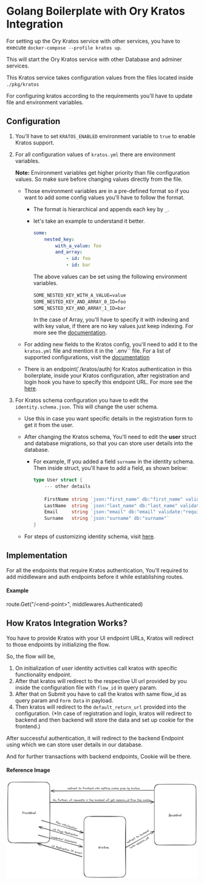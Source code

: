 # Golang Boilerplate with Ory Kratos Integration

For setting up the Ory Kratos service with other services, you have to execute ```docker-compose --profile kratos up```.

This will start the Ory Kratos service with other Database and adminer services.

This Kratos service takes configuration values from the files located inside ```./pkg/kratos```

For configuring kratos according to the requirements you'll have to update file and environment variables.

## Configuration
1. You'll have to set ```KRATOS_ENABLED``` environment variable to `true` to enable Kratos support.
2. For all configuration values of ```kratos.yml``` there are environment variables.
    
    **Note:** Environment variables get higher priority than file configuration values. So make sure before changing values directly from the file.

    - Those environment variables are in a pre-defined format so if you want to add some config values you'll have to follow the format.
        
        - The format is hierarchical and appends each key by `_`.
        - let's take an example to understand it better.
            ```yaml
            some:
                nested_key:
                    with_a_value: foo
                    and_array:
                        - id: foo
                        - id: bar
            ```
            The above values can be set using the following environment variables.
            
            ```SOME_NESTED_KEY_WITH_A_VALUE=value``` 
            ```SOME_NESTED_KEY_AND_ARRAY_0_ID=foo```
            ```SOME_NESTED_KEY_AND_ARRAY_1_ID=bar```

            In the case of Array, you'll have to specify it with indexing and with key value, if there are no key values just keep indexing. For more see the [documentation](https://www.ory.sh/docs/ecosystem/configuring#loading-configuration-from-environment-variables).
    - For adding new fields to the Kratos config, you'll need to add it to the `kratos.yml` file and mention it in the `.env`` file. For a list of supported configurations, visit the [documentation](https://www.ory.sh/docs/kratos/reference/configuration)

    - There is an endpoint(`/kratos/auth) for Kratos authentication in this boilerplate, inside your Kratos configuration, after registration and login hook you have to specify this endpoint URL. For more see the [here](#how-kratos-integration-works).

3. For Kratos schema configuration you have to edit the ```identity.schema.json```. This will change the user schema.
    
    - Use this in case you want specific details in the registration form to get it from the user.

    - After changing the Kratos schema, You'll need to edit the **user** struct and database migrations, so that you can store user details into the database.

        - For example, If you added a field `surname` in the identity schema. Then inside struct, you'll have to add a field, as shown below:

            ```go
            type User struct {
                --- other details

                FirstName string `json:"first_name" db:"first_name" validate:"required"`
                LastName  string `json:"last_name" db:"last_name" validate:"required"`
                Email     string `json:"email" db:"email" validate:"required"`
                Surname   string `json:"surname" db:"surname"`
            }
            ```
    - For steps of customizing identity schema, visit [here](https://www.ory.sh/docs/kratos/manage-identities/customize-identity-schema).

## Implementation
For all the endpoints that require Kratos authentication, You'll required to add middleware and auth endpoints before it while establishing routes.

#### Example
route.Get("/\<end-point\>", middlewares.Authenticated)

## How Kratos Integration Works?
You have to provide Kratos with your UI endpoint URLs, Kratos will redirect to those endpoints by initializing the flow.

So, the flow will be,

1. On initialization of user identity activities call kratos with specific functionality endpoint.
2. After that kratos will redirect to the respective UI url provided by you inside the configuration file with `flow_id` in query param.
3. After that on Submit you have to call the kratos with same flow_id as query param and `Form Data` in payload. 
4. Then kratos will redirect to the `default_return_url` provided into the configuration. (*In case of registration and login, kratos will redirect to backend and then backend will store the data and set up cookie for the frontend.)    

After successful authentication, it will redirect to the backend Endpoint using which we can store user details in our database.

And for further transactions with backend endpoints, Cookie will be there.



#### Reference Image
![Alt text](image.png)
